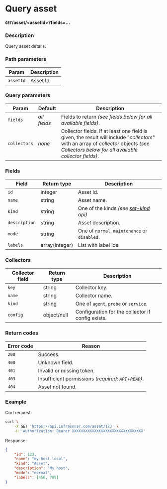 # Query asset
**`GET`/asset/<assetId\>?fields=...**

### Description
Query asset details.

### Path parameters
Param               | Description
--------------------|-------------
`assetId`           | Asset Id.

### Query parameters
Param               | Default           | Description
--------------------|-------------------|-------------
`fields`            | _all fields_      | Fields to return _(see fields below for all available fields)_.
`collectors`        | _none_            | Collector fields. If at least one field is given, the result will include "_collectors_" with an array of _collector_ objects _(see Collectors below for all available collector fields)_.

### Fields
Field               | Return type       | Description
--------------------|-------------------|-------------
`id`                | integer           | Asset Id.
`name`              | string            | Asset name.
`kind`              | string            | One of the kinds _(see [set-kind](../asset/set-kind.md) api)_
`description`       | string            | Asset description.
`mode`              | string            | One of `normal`, `maintenance` or `disabled`.
`labels`            | array(integer)    | List with label Ids.

### Collectors
Collector field     | Return type   | Description
--------------------|---------------|-------------
`key`               | string        | Collector key.
`name`              | string        | Collector name.
`kind`              | string        | One of `agent`, `probe` or `service`.
`config`            | object/null   | Configuration for the collector if config exists.

### Return codes
Error code  | Reason
------------|--------
`200`       | Success.
`400`       | Unknown field.
`401`       | Invalid or missing token.
`403`       | Insufficient permissions _(required: `API`+`READ`)_.
`404`       | Asset not found.

### Example
Curl request:
```bash
curl \
    -X GET 'https://api.infrasonar.com/asset/123' \
    -H 'Authorization: Bearer XXXXXXXXXXXXXXXXXXXXXXXXXXXXXXXX'
```

Response:
```json
{
    "id": 123,
    "name": "my-host.local",
    "kind": "Asset",
    "description": "My host",
    "mode": "normal",
    "labels": [456, 789]
}
```
